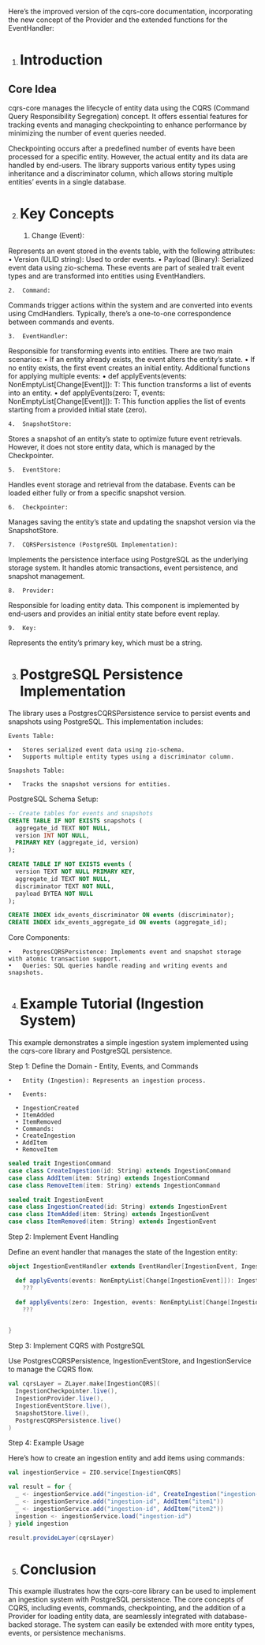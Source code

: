 Here’s the improved version of the cqrs-core documentation, incorporating the new concept of the Provider and the extended functions for the EventHandler:

1. # Introduction

## Core Idea

cqrs-core manages the lifecycle of entity data using the CQRS (Command Query Responsibility Segregation) concept. It offers essential features for tracking events and managing checkpointing to enhance performance by minimizing the number of event queries needed.

Checkpointing occurs after a predefined number of events have been processed for a specific entity. However, the actual entity and its data are handled by end-users. The library supports various entity types using inheritance and a discriminator column, which allows storing multiple entities’ events in a single database.

2. # Key Concepts

	1.	Change (Event):

Represents an event stored in the events table, with the following attributes:
	•	Version (ULID string): Used to order events.
	•	Payload (Binary): Serialized event data using zio-schema. These events are part of sealed trait event types and are transformed into entities using EventHandlers.

	2.	Command:

Commands trigger actions within the system and are converted into events using CmdHandlers. Typically, there’s a one-to-one correspondence between commands and events.

	3.	EventHandler:

Responsible for transforming events into entities. There are two main scenarios:
	•	If an entity already exists, the event alters the entity’s state.
	•	If no entity exists, the first event creates an initial entity.
Additional functions for applying multiple events:
	•	def applyEvents(events: NonEmptyList[Change[Event]]): T: This function transforms a list of events into an entity.
	•	def applyEvents(zero: T, events: NonEmptyList[Change[Event]]): T: This function applies the list of events starting from a provided initial state (zero).

	4.	SnapshotStore:

Stores a snapshot of an entity’s state to optimize future event retrievals. However, it does not store entity data, which is managed by the Checkpointer.

	5.	EventStore:

Handles event storage and retrieval from the database. Events can be loaded either fully or from a specific snapshot version.

	6.	Checkpointer:

Manages saving the entity’s state and updating the snapshot version via the SnapshotStore.

	7.	CQRSPersistence (PostgreSQL Implementation):

Implements the persistence interface using PostgreSQL as the underlying storage system. It handles atomic transactions, event persistence, and snapshot management.

	8.	Provider:

Responsible for loading entity data. This component is implemented by end-users and provides an initial entity state before event replay.

	9.	Key:

Represents the entity’s primary key, which must be a string.

3. # PostgreSQL Persistence Implementation

The library uses a PostgresCQRSPersistence service to persist events and snapshots using PostgreSQL. This implementation includes:

	Events Table:

	•	Stores serialized event data using zio-schema.
	•	Supports multiple entity types using a discriminator column.

	Snapshots Table:

	•	Tracks the snapshot versions for entities.

PostgreSQL Schema Setup:

```sql
-- Create tables for events and snapshots
CREATE TABLE IF NOT EXISTS snapshots (
  aggregate_id TEXT NOT NULL,
  version INT NOT NULL,
  PRIMARY KEY (aggregate_id, version)
);

CREATE TABLE IF NOT EXISTS events (
  version TEXT NOT NULL PRIMARY KEY,
  aggregate_id TEXT NOT NULL,
  discriminator TEXT NOT NULL,
  payload BYTEA NOT NULL
);

CREATE INDEX idx_events_discriminator ON events (discriminator);
CREATE INDEX idx_events_aggregate_id ON events (aggregate_id);
```


Core Components:

	•	PostgresCQRSPersistence: Implements event and snapshot storage with atomic transaction support.
	•	Queries: SQL queries handle reading and writing events and snapshots.

4. # Example Tutorial (Ingestion System)

This example demonstrates a simple ingestion system implemented using the cqrs-core library and PostgreSQL persistence.

Step 1: Define the Domain - Entity, Events, and Commands

	•	Entity (Ingestion): Represents an ingestion process.

	•	Events:

      •	IngestionCreated
      •	ItemAdded
      •	ItemRemoved
      •	Commands:
      •	CreateIngestion
      •	AddItem
      •	RemoveItem

```scala
sealed trait IngestionCommand
case class CreateIngestion(id: String) extends IngestionCommand
case class AddItem(item: String) extends IngestionCommand
case class RemoveItem(item: String) extends IngestionCommand

sealed trait IngestionEvent
case class IngestionCreated(id: String) extends IngestionEvent
case class ItemAdded(item: String) extends IngestionEvent
case class ItemRemoved(item: String) extends IngestionEvent
```

Step 2: Implement Event Handling

Define an event handler that manages the state of the Ingestion entity:

```scala
object IngestionEventHandler extends EventHandler[IngestionEvent, Ingestion] {

  def applyEvents(events: NonEmptyList[Change[IngestionEvent]]): Ingestion =
    ???

  def applyEvents(zero: Ingestion, events: NonEmptyList[Change[IngestionEvent]]): Ingestion =
    ???


}
```

Step 3: Implement CQRS with PostgreSQL

Use PostgresCQRSPersistence, IngestionEventStore, and IngestionService to manage the CQRS flow.

```scala
val cqrsLayer = ZLayer.make[IngestionCQRS](
  IngestionCheckpointer.live(),
  IngestionProvider.live(),
  IngestionEventStore.live(),
  SnapshotStore.live(),
  PostgresCQRSPersistence.live()
)
```

Step 4: Example Usage

Here’s how to create an ingestion entity and add items using commands:

```scala
val ingestionService = ZIO.service[IngestionCQRS]

val result = for {
  _ <- ingestionService.add("ingestion-id", CreateIngestion("ingestion-id"))
  _ <- ingestionService.add("ingestion-id", AddItem("item1"))
  _ <- ingestionService.add("ingestion-id", AddItem("item2"))
  ingestion <- ingestionService.load("ingestion-id")
} yield ingestion

result.provideLayer(cqrsLayer)
```

5. # Conclusion

This example illustrates how the cqrs-core library can be used to implement an ingestion system with PostgreSQL persistence. The core concepts of CQRS, including events, commands, checkpointing, and the addition of a Provider for loading entity data, are seamlessly integrated with database-backed storage. The system can easily be extended with more entity types, events, or persistence mechanisms.

